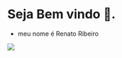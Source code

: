 # Seja Bem vindo 🫶.

- meu nome é Renato Ribeiro 

![](https://tenor.com/pt-BR/view/frozen-freezing-cold-shivering-glace-gif-4206910866563313498)
